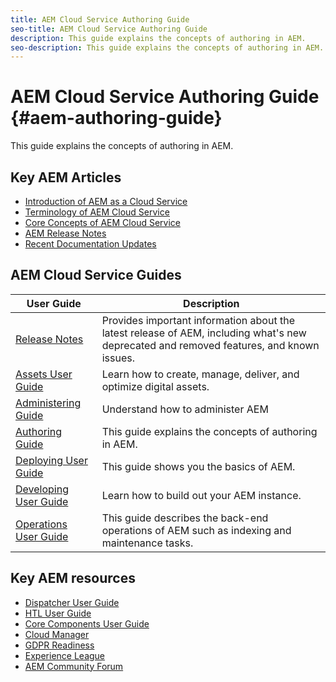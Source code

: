 ```yaml
---
title: AEM Cloud Service Authoring Guide
seo-title: AEM Cloud Service Authoring Guide
description: This guide explains the concepts of authoring in AEM.
seo-description: This guide explains the concepts of authoring in AEM.
---
```


# AEM Cloud Service Authoring Guide {#aem-authoring-guide}

This guide explains the concepts of authoring in AEM.

## Key AEM Articles

* [Introduction of AEM as a Cloud Service](/help/overview/introduction.md)
* [Terminology of AEM Cloud Service](/help/overview/terminology.md)
* [Core Concepts of AEM Cloud Service](/help/core-concepts/architecture.md)
* [AEM Release Notes](/help/release-notes/release-notes.md)
* [Recent Documentation Updates](https://helpx.adobe.com/experience-manager/documentation-updates.html)

## AEM Cloud Service Guides

| User Guide | Description |
|--- |---|
| [Release Notes](/help/release-notes/release-notes.md)| Provides important information about the latest release of AEM, including what's new deprecated and removed features, and known issues. |
| [Assets User Guide](/help/assets/home.md) | Learn how to create, manage, deliver, and optimize digital assets. |
| [Administering Guide](/help/sites-cloud/administering/home.md) | Understand how to administer AEM |
| [Authoring Guide](/help/sites-cloud/authoring/home.md) | This guide explains the concepts of authoring in AEM. |
| [Deploying User Guide](/help/sites-deploying/home.md) | This guide shows you the basics of AEM.  |
| [Developing User Guide](/help/implementing/deploying/deploying.md)| Learn how to build out your AEM instance. |
| [Operations User Guide](/help/operations/home.md)| This guide describes the back-end operations of AEM such as indexing and maintenance tasks. |

## Key AEM resources

* [Dispatcher User Guide](/help/implementing/dispatcher/dispatcher-cloud.md)
* [HTL User Guide](https://docs.adobe.com/content/help/en/experience-manager-htl/using/overview.html)
* [Core Components User Guide](https://docs.adobe.com/content/help/en/experience-manager-core-components/using/introduction.html)
* [Cloud Manager](https://docs.adobe.com/content/help/en/experience-manager-cloud-manager/using/introduction-to-cloud-manager.html)
* [GDPR Readiness](/help/onboarding/data-privacy-and-protection-readiness/data-protection-and-privacy-foundation.md)
* [Experience League](https://guided.adobe.com/?promoid=K42KVXHD&mv=other#solutions/experience-manager)
* [AEM Community Forum](https://forums.adobe.com/community/experience-cloud/marketing-cloud/experience-manager)